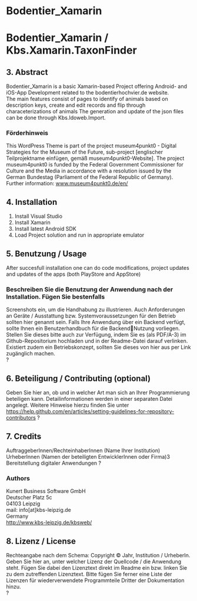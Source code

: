 # Bodentier_Xamarin
# Bodentier_Xamarin / Kbs.Xamarin.TaxonFinder

## 3. Abstract
Bodentier_Xamarin is a basic Xamarin-based Project offering Android- and iOS-App Development related to the bodentierhochvier.de website.  
The main features consist of pages to identify of animals based on description keys, create and edit records and flip through characeterizations of animals
The generation and update of the json files can  be done through Kbs.Idoweb.Import.

### Förderhinweis 
This WordPress Theme is part of the project museum4punkt0 - Digital Strategies for the 
Museum of the Future, sub-project [englischer Teilprojektname einfügen, gemäß 
museum4punkt0-Website]. The project museum4punkt0 is funded by the Federal Government 
Commissioner for Culture and the Media in accordance with a resolution issued by the German 
Bundestag (Parliament of the Federal Republic of Germany). Further information: 
www.museum4punkt0.de/en/

## 4. Installation 
  1. Install Visual Studio
  2. Install Xamarin
  3. Install latest Android SDK
  4. Load Project solution and run in appropriate emulator

## 5. Benutzung / Usage 
After succesfull installation one can do code modifications, project updates and updates of the apps (both PlayStore and AppStore)

### Beschreiben Sie die Benutzung der Anwendung nach der Installation. Fügen Sie bestenfalls 
Screenshots ein, um die Handhabung zu illustrieren. Auch Anforderungen an Geräte / 
Ausstattung bzw. Systemvoraussetzungen für den Betrieb sollten hier genannt sein. Falls Ihre 
Anwendung über ein Backend verfügt, sollte Ihnen ein Benutzerhandbuch für die BackendNutzung vorliegen. Stellen Sie dieses bitte auch zur Verfügung, indem Sie es (als PDF/A-3) im 
Github-Repositorium hochladen und in der Readme-Datei darauf verlinken. Existiert zudem ein 
Betriebskonzept, sollten Sie dieses von hier aus per Link zugänglich machen.  
?

## 6. Beteiligung / Contributing (optional) 
Geben Sie hier an, ob und in welcher Art man sich an Ihrer Programmierung beteiligen kann. 
Detailinformationen werden in einer separaten Datei angelegt. Weitere Hinweise hierzu finden 
Sie unter https://help.github.com/en/articles/setting-guidelines-for-repository-contributors 
?

## 7. Credits 
AuftraggeberInnen/RechteinhaberInnen (Name Ihrer Institution)
UrheberInnen (Namen der beteiligten EntwicklerInnen oder Firma)3 Bereitstellung digitaler Anwendungen
?

### Authors
Kunert Business Software GmbH  
Deutscher Platz 5c  
04103 Leipzig  
mail: info[at]kbs-leipzig.de  
Germany  
http://www.kbs-leipzig.de/kbsweb/  


## 8. Lizenz / License 
Rechteangabe nach dem Schema: Copyright © Jahr, Institution / UrheberIn.
Geben Sie hier an, unter welcher Lizenz der Quellcode / die Anwendung steht. Fügen Sie dabei 
den Lizenztext direkt im Readme ein bzw. linken Sie zu dem zutreffenden Lizenztext. 
Bitte fügen Sie ferner eine Liste der Lizenzen für wiederverwendete Programmteile Dritter der 
Dokumentation hinzu.  
?
